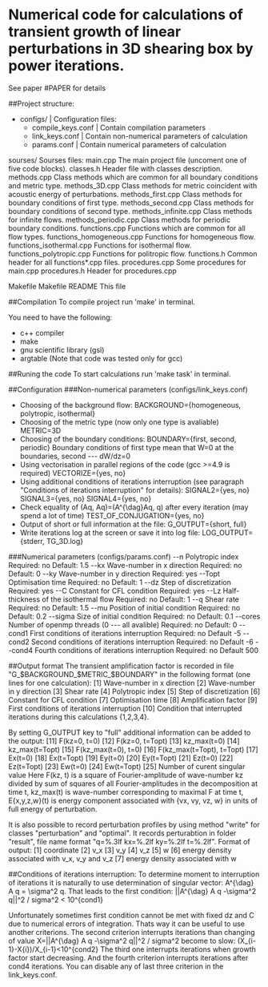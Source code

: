 # Numerical code for calculations of transient growth of linear perturbations in 3D shearing box by power iterations.
See paper #PAPER for details

##Project structure:
+ configs/	| Configuration files:
  +	compile_keys.conf |	Contain compilation parameters
  + link_keys.conf	 | Contain non-numerical parameters of calculation
  + params.conf | Contain numerical parameters of calculation

sourses/																	Sourses files:
			main.cpp													The main project file (uncoment one of five code blocks).
			classes.h													Header file with classes description.
			methods.cpp												Class methods which are common for all boundary conditions and metric type.
			methods_3D.cpp										Class methods for metric coincident with  acoustic energy of perturbations.
			methods_first.cpp									Class methods for boundary conditions of first type.
			methods_second.cpp								Class methods for boundary conditions of second type.
			methods_infinite.cpp								Class methods for infinite flows.
			methods_periodic.cpp								Class methods for periodic boundary conditions.
			functions.cpp											Functions which are common for all flow types.
			functions_homogeneous.cpp					Functions for homogeneous flow.
			functions_isothermal.cpp						Functions for isothermal flow.
			functions_polytropic.cpp						Functions for politropic flow.
			functions.h												Common header for all functions*.cpp files.
			procedures.cpp											Some procedures for main.cpp
			procedures.h												Header for procedures.cpp

Makefile																	Makefile
README																This file

##Compilation
To compile project run 'make' in terminal.

You need to have the following:
+ c++ compiler
+ make
+ gnu scientific library (gsl)
+ argtable
(Note that code was tested only for gcc)

##Runing the code
To start calculations run 'make task' in terminal.

##Configuration
###Non-numerical parameters (configs/link_keys.conf)
+ Choosing of the background flow:
BACKGROUND={homogeneous, polytropic, isothermal}
+ Choosing of the metric type (now only one type is avaliable)
METRIC=3D
+ Choosing of the boundary conditions:
BOUNDARY={first, second, periodic}
Boundary conditions of first type mean that W=0 at the boundaries, second --- dW/dz=0
+ Using vectorisation in parallel regions of the code (gcc >=4.9 is required)
VECTORIZE={yes, no}
+ Using additional conditions of iterations interruption (see paragraph "Conditions of iterations interruption" for details):
SIGNAL2={yes, no}
SIGNAL3={yes, no}
SIGNAL4={yes, no}
+ Check equality of (Aq, Aq)=(A^{\dag}Aq, q) after every iteration (may spend a lot of time)
TEST_OF_CONJUGATION={yes, no}
+ Output of short or full information at the file:
G_OUTPUT={short, full}
+ Write iterations log at the screen or save it into log file:
LOG_OUTPUT={stderr, TG_3D.log}

###Numerical parameters (configs/params.conf)
	--n 			<double>		Polytropic index														Required: no		Default: 1.5
	--kx			<double> 		Wave-number in x direction									Required: no 		Default: 0
	--ky			<double> 		Wave-number in y direction 									Required: yes
	--Topt 	<double>		Optimisation time													Required: no 		Default: 1
	--dz			<double>		Step of discretization												Required: yes
	--C			<double> 		Constant for CFL condition 									Required: yes
	--Lz			<double>		Half-thickness of the isothermal flow 					Required: no		Default: 1
	--q 			<double> 		Shear rate																	Required: no		Default: 1.5
	--mu		<double>		Position of initial condition									Required: no		Default: 0.2
	--sigma	<double>		Size of initial condition											Required: no		Default: 0.1
	--cores	<int>				Number of openmp threads (0 --- all avalible)	Required: no		Default: 0
	--cond1	<double> 		First conditions of iterations interruption 			Required: no		Default -5
	--cond2	<double> 		Second conditions of iterations interruption 		Required: no		Default -6
	--cond4	<int>				Fourth conditions of iterations interruption 		Required: no		Default 500

##Output format
The transient amplification factor is recorded in file "G_$BACKGROUND_$METRIC_$BOUNDARY" in the following format (one lines for one calculation):
	[1] Wave-number in x direction
	[2] Wave-number in y direction
	[3] Shear rate
	[4] Polytropic index
	[5] Step of discretization
	[6] Constant for CFL condition
	[7] Optimisation time
	[8] Amplification factor
	[9] First conditions of iterations interruption
	[10] Condition that interrupted iterations during this calculations {1,2,3,4}.

By setting G_OUTPUT key to "full" additional information can be added to the output:
	[11] F(kz=0, t=0)
	[12] F(kz=0, t=Topt)
	[13] kz_max(t=0)
	[14] kz_max(t=Topt)
	[15] F(kz_max(t=0), t=0)
	[16] F(kz_max(t=Topt), t=Topt)
	[17] Ex(t=0)
	[18]	Ex(t=Topt)
	[19] Ey(t=0)
	[20] Ey(t=Topt)
	[21] Ez(t=0)
	[22] Ez(t=Topt)
	[23] Ew(t=0)
	[24] Ew(t=Topt)
	[25] Number of curent singular value
Here F(kz, t) is a square of Fourier-amplitude of wave-number kz divided by sum of squares of all Fourier-amplitudes in the decomposition at time t,
kz_max(t) is wave-number corresponding to maximal F at time t,
E{x,y,z,w}(t) is energy component associated with {vx, vy, vz, w} in units of full energy of perturbation.

It is also possible to record perturbation profiles by using method "write" for classes "perturbation" and "optimal".
It records perturabtion in folder "result", file name format "q=%.3lf kx=%.2lf ky=%.2lf t=%.2lf".
Format of output:
	[1] coordinate
	[2] v_x
	[3] v_y
	[4] v_z
	[5] w
	[6] energy density associated with v_x, v_y and v_z
	[7] energy density associated with w

##Conditions of iterations interruption:
To determine moment to interruption of iterations it is naturally to use determination of singular vector:
A^{\dag} A q = \sigma^2 q.
That leads to the first condition:
||A^{\dag} A q -\sigma^2 q||^2 / sigma^2 < 10^{cond1}

Unfortunately sometimes first condition cannot be met with fixed dz and C due to numerical errors of integration.
Thats way it can be useful to use another criterions.
The second criterion interrupts iterations than changing of value X=||A^{\dag} A q -\sigma^2 q||^2 / sigma^2 become to slow:
(X_{i-1}-X{i})/X_{i-1}<10^{cond2}
The third one interrupts iterations when growth factor start decreasing.
And the fourth criterion interrupts iterations after cond4 iterations.
You can disable any of last three criterion in the link_keys.conf.
